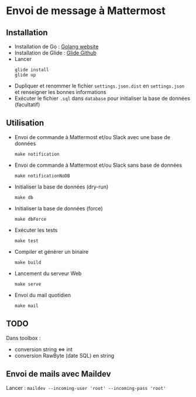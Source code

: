 # Envoi de message à Mattermost

## Installation
- Installation de Go : [Golang website](https://golang.org/doc/install#install)
- Installation de Glide : [Glide Github](https://github.com/Masterminds/glide)
- Lancer
    ```
    glide install
    glide up
    ```
- Dupliquer et renommer le fichier `settings.json.dist` en `settings.json` et renseigner les bonnes informations
- Exécuter le fichier `.sql` dans `database` pour initialiser la base de données (facultatif)

## Utilisation
- Envoi de commande à Mattermost et/ou Slack avec une base de données
    ```
    make notification
    ```
- Envoi de commande à Mattermost et/ou Slack sans base de données
    ```
    make notificationNoDB
    ```
- Initialiser la base de données (dry-run)
    ```
    make db
    ```
- Initialiser la base de données (force)
    ```
    make dbForce
    ```
- Exécuter les tests
    ```
    make test
    ```
- Compiler et générer un binaire
    ```
    make build
    ```
- Lancement du serveur Web
    ```
    make serve
    ```
- Envoi du mail quotidien
    ```
    make mail
    ```

## TODO
Dans toolbox :
- conversion string <=> int
- conversion RawByte (date SQL) en string

## Envoi de mails avec Maildev
Lancer : `maildev --incoming-user 'root' --incoming-pass 'root'`
